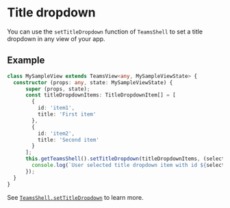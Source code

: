 # Title dropdown
You can use the `setTitleDropdown` function of `TeamsShell` to set a title dropdown in any view of your app.

## Example
```ts
class MySampleView extends TeamsView<any, MySampleViewState> {
  constructor (props: any, state: MySampleViewState) {
      super (props, state);
      const titleDropdownItems: TitleDropdownItem[] = [
        {
          id: 'item1',
          title: 'First item'
        },
        {
          id: 'item2',
          title: 'Second item'
        }
      ];
      this.getTeamsShell().setTitleDropdown(titleDropdownItems, (selectedItemId: string) => {
        console.log(`User selected title dropdown item with id ${selectedItemId}`);
      });
  }
}
```

See <code>[TeamsShell.setTitleDropdown](xref:teams-mobile-sdk.TeamsShell.setTitleDropdown)</code> to learn more.